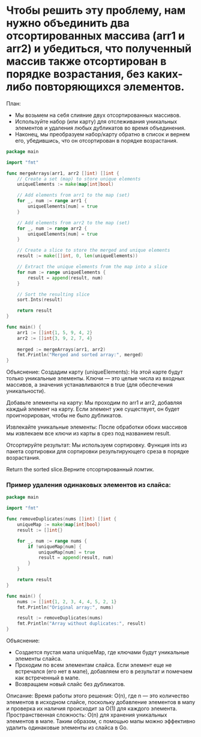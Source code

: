 # Чтобы решить эту проблему, нам нужно объединить два отсортированных массива (arr1 и arr2) и убедиться, что полученный массив также отсортирован в порядке возрастания, без каких-либо повторяющихся элементов.

План:
- Мы возьмем на себя слияние двух отсортированных массивов.
- Используйте набор (или карту) для отслеживания уникальных элементов и удаления любых дубликатов во время объединения.
- Наконец, мы преобразуем набор/карту обратно в список и вернем его, убедившись, что он отсортирован в порядке возрастания.

```go
package main

import "fmt"

func mergeArrays(arr1, arr2 []int) []int {
    // Create a set (map) to store unique elements
    uniqueElements := make(map[int]bool)

    // Add elements from arr1 to the map (set)
    for _, num := range arr1 {
        uniqueElements[num] = true
    }

    // Add elements from arr2 to the map (set)
    for _, num := range arr2 {
        uniqueElements[num] = true
    }

    // Create a slice to store the merged and unique elements
    result := make([]int, 0, len(uniqueElements))

    // Extract the unique elements from the map into a slice
    for num := range uniqueElements {
        result = append(result, num)
    }

    // Sort the resulting slice
    sort.Ints(result)

    return result
}

func main() {
    arr1 := []int{1, 5, 9, 4, 2}
    arr2 := []int{3, 9, 2, 7, 4}
    
    merged := mergeArrays(arr1, arr2)
    fmt.Println("Merged and sorted array:", merged)
}

```

Объяснение:
Создадим карту (uniqueElements): На этой карте будут только уникальные элементы. Ключи — это целые числа из входных массивов, а значения устанавливаются в true (для обеспечения уникальности).

Добавьте элементы на карту: Мы проходим по arr1 и arr2, добавляя каждый элемент на карту. Если элемент уже существует, он будет проигнорирован, чтобы не было дубликатов.

Извлекайте уникальные элементы: После обработки обоих массивов мы извлекаем все ключи из карты в срез под названием result.

Отсортируйте результат: Мы используем сортировку. Функция ints из пакета сортировки для сортировки результирующего среза в порядке возрастания.

Return the sorted slice.Верните отсортированный ломтик.


### Пример удаления одинаковых элементов из слайса:
```go
package main

import "fmt"

func removeDuplicates(nums []int) []int {
    uniqueMap := make(map[int]bool)
    result := []int{}

    for _, num := range nums {
        if !uniqueMap[num] {
            uniqueMap[num] = true
            result = append(result, num)
        }
    }

    return result
}

func main() {
    nums := []int{1, 2, 3, 4, 4, 5, 2, 1}
    fmt.Println("Original array:", nums)

    result := removeDuplicates(nums)
    fmt.Println("Array without duplicates:", result)
}

```
Объяснение:
- Создается пустая мапа uniqueMap, где ключами будут уникальные элементы слайса.
- Проходим по всем элементам слайса. Если элемент еще не встречался (его нет в мапе), добавляем его в результат и помечаем как встреченный в мапе.
- Возвращаем новый слайс без дубликатов.

Описание:
Время работы этого решения: O(n), где n — это количество элементов в исходном слайсе, поскольку добавление элементов в мапу и проверка их наличия происходит за O(1) для каждого элемента.
Пространственная сложность: O(n) для хранения уникальных элементов в мапе.
Таким образом, с помощью мапы можно эффективно удалить одинаковые элементы из слайса в Go.
